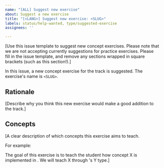 ```yaml
---
name: "[ALL] Suggest new exercise"
about: Suggest a new exercise
title: "[<LANG>] Suggest new exercise: <SLUG>"
labels: status/help-wanted, type/suggested-exercise
assignees: ''

---
```


[Use this issue template to suggest new concept exercises. Please note that we are not accepting currently suggestions for practice exercises. Please fill in the issue template, and remove any sections wrapped in square brackets (such as this section!).]

In this issue, a new concept exercise for the <LANG> track is suggested. The exercise's name is `<SLUG>`.

## Rationale

[Describe why you think this new exercise would make a good addition to the <LANG> track.]

## Concepts

[A clear description of which concepts this exercise aims to teach.

For example:

The goal of this exercise is to teach the student how concept X is implemented in <LANG>. We will teach X through <LANG>'s Y type.]

